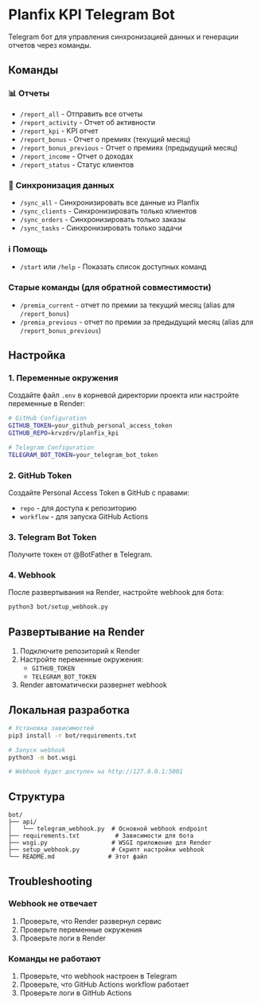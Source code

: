 # Planfix KPI Telegram Bot

Telegram бот для управления синхронизацией данных и генерации отчетов через команды.

## Команды

### 📊 Отчеты

- `/report_all` - Отправить все отчеты
- `/report_activity` - Отчет об активности
- `/report_kpi` - KPI отчет
- `/report_bonus` - Отчет о премиях (текущий месяц)
- `/report_bonus_previous` - Отчет о премиях (предыдущий месяц)
- `/report_income` - Отчет о доходах
- `/report_status` - Статус клиентов

### 🔄 Синхронизация данных

- `/sync_all` - Синхронизировать все данные из Planfix
- `/sync_clients` - Синхронизировать только клиентов
- `/sync_orders` - Синхронизировать только заказы
- `/sync_tasks` - Синхронизировать только задачи

### ℹ️ Помощь

- `/start` или `/help` - Показать список доступных команд

### Старые команды (для обратной совместимости)

- `/premia_current` - отчет по премии за текущий месяц (alias для `/report_bonus`)
- `/premia_previous` - отчет по премии за предыдущий месяц (alias для `/report_bonus_previous`)

## Настройка

### 1. Переменные окружения

Создайте файл `.env` в корневой директории проекта или настройте переменные в Render:

```bash
# GitHub Configuration
GITHUB_TOKEN=your_github_personal_access_token
GITHUB_REPO=krvzdrv/planfix_kpi

# Telegram Configuration
TELEGRAM_BOT_TOKEN=your_telegram_bot_token
```

### 2. GitHub Token

Создайте Personal Access Token в GitHub с правами:
- `repo` - для доступа к репозиторию
- `workflow` - для запуска GitHub Actions

### 3. Telegram Bot Token

Получите токен от @BotFather в Telegram.

### 4. Webhook

После развертывания на Render, настройте webhook для бота:

```bash
python3 bot/setup_webhook.py
```

## Развертывание на Render

1. Подключите репозиторий к Render
2. Настройте переменные окружения:
   - `GITHUB_TOKEN`
   - `TELEGRAM_BOT_TOKEN`
3. Render автоматически развернет webhook

## Локальная разработка

```bash
# Установка зависимостей
pip3 install -r bot/requirements.txt

# Запуск webhook
python3 -m bot.wsgi

# Webhook будет доступен на http://127.0.0.1:5001
```

## Структура

```
bot/
├── api/
│   └── telegram_webhook.py  # Основной webhook endpoint
├── requirements.txt          # Зависимости для бота
├── wsgi.py                  # WSGI приложение для Render
├── setup_webhook.py         # Скрипт настройки webhook
└── README.md               # Этот файл
```

## Troubleshooting

### Webhook не отвечает

1. Проверьте, что Render развернул сервис
2. Проверьте переменные окружения
3. Проверьте логи в Render

### Команды не работают

1. Проверьте, что webhook настроен в Telegram
2. Проверьте, что GitHub Actions workflow работает
3. Проверьте логи в GitHub Actions
